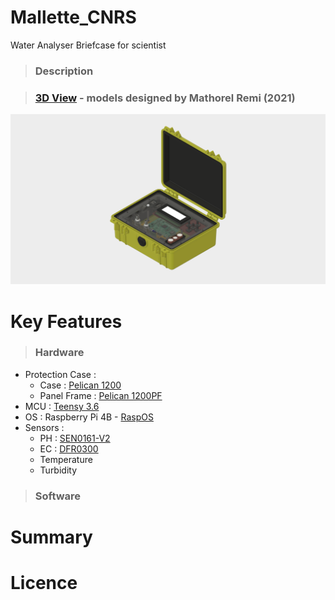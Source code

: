 # Mallette_CNRS
Water Analyser Briefcase for scientist
> ### Description

> ### [3D View](https://a360.co/3F3qp8W) - models designed by Mathorel Remi (2021)

![mallette screenshot](https://github.com/LeClubSandwichStudio/Mallette_CNRS/blob/main/Medias/MALLETTE_SCREENSHOT.png)

# Key Features
> ### Hardware

* Protection Case : 
  * Case : [Pelican 1200](https://www.pelican.com/us/en/product/cases/protector/1200) 
  * Panel Frame : [Pelican 1200PF](https://www.pelican.com/us/en/accessory/cases/special-application-panel-frame/1200pf)
* MCU : [Teensy 3.6](https://www.pjrc.com/store/teensy36.html)
* OS : Raspberry Pi 4B - [RaspOS](https://www.raspberrypi.org/software/)
* Sensors : 
  * PH : [SEN0161-V2](https://wiki.dfrobot.com/Gravity__Analog_pH_Sensor_Meter_Kit_V2_SKU_SEN0161-V2)
  * EC : [DFR0300](https://wiki.dfrobot.com/Gravity__Analog_Electrical_Conductivity_Sensor___Meter_V2__K=1__SKU_DFR0300)
  * Temperature
  * Turbidity

> ### Software

# Summary

# Licence


